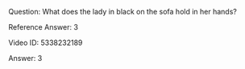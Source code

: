 Question: What does the lady in black on the sofa hold in her hands?

Reference Answer: 3

Video ID: 5338232189

Answer: 3

